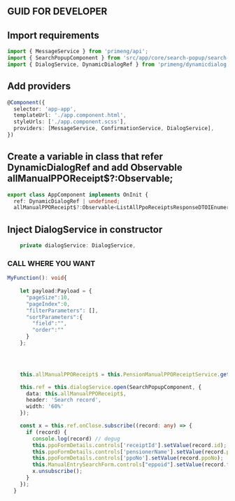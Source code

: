 ## GUID FOR DEVELOPER
## Import requirements
```ts
import { MessageService } from 'primeng/api';
import { SearchPopupComponent } from 'src/app/core/search-popup/search-popup.component';
import { DialogService, DynamicDialogRef } from 'primeng/dynamicdialog';
```
## Add providers
```ts
@Component({
  selector: 'app-app',
  templateUrl: './app.component.html',
  styleUrls: ['./app.component.scss'],
  providers: [MessageService, ConfirmationService, DialogService],
})
```

## Create a variable in class that refer DynamicDialogRef and add Observable allManualPPOReceipt$?:Observable<ListAllPpoReceiptsResponseDTOIEnumerableDynamicListResultJsonAPIResponse>;
```ts
export class AppComponent implements OnInit {
  ref: DynamicDialogRef | undefined;
  allManualPPOReceipt$?:Observable<ListAllPpoReceiptsResponseDTOIEnumerableDynamicListResultJsonAPIResponse>;
```
## Inject DialogService in constructor
```ts
    private dialogService: DialogService,
```

### CALL WHERE YOU WANT
```ts
MyFunction(): void{
    
    let payload:Payload = {
      "pageSize":10,
      "pageIndex":0,
      "filterParameters": [],
      "sortParameters":{
        "field":"",
        "order":""
      }
    };
    



    this.allManualPPOReceipt$ = this.PensionManualPPOReceiptService.getAllPpoReceipts(payload);

    this.ref = this.dialogService.open(SearchPopupComponent, {
      data: this.allManualPPOReceipt$,
      header: 'Search record',
      width: '60%'
    });

    const x = this.ref.onClose.subscribe((record: any) => {
      if (record) {
        console.log(record) // degug
        this.ppoFormDetails.controls['receiptId'].setValue(record.id);
        this.ppoFormDetails.controls['pensionerName'].setValue(record.pensionerName);
        this.ppoFormDetails.controls['ppoNo'].setValue(record.ppoNo);
        this.ManualEntrySearchForm.controls["eppoid"].setValue(record.treasuryReceiptNo);
        x.unsubscribe();
      }
    });
  }
```